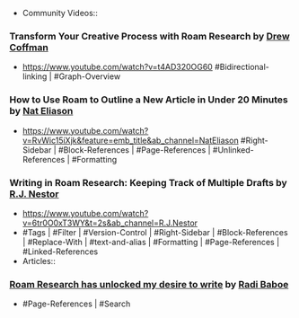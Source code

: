 - Community Videos::
### Transform Your Creative Process with Roam Research by [Drew Coffman](<./Drew Coffman.md>)
- <https://www.youtube.com/watch?v=t4AD320OG60>
#Bidirectional-linking | #Graph-Overview
### How to Use Roam to Outline a New Article in Under 20 Minutes by [Nat Eliason](<./Nat Eliason.md>)
- <https://www.youtube.com/watch?v=RvWic15iXjk&feature=emb_title&ab_channel=NatEliason>
#Right-Sidebar | #Block-References | #Page-References | #Unlinked-References | #Formatting
### Writing in Roam Research: Keeping Track of Multiple Drafts by [R.J. Nestor](<./R.J. Nestor.md>)
- <https://www.youtube.com/watch?v=6tr0O0xT3WY&t=2s&ab_channel=R.J.Nestor>
- #Tags | #Filter | #Version-Control | #Right-Sidebar | #Block-References | #Replace-With | #text-and-alias | #Formatting |  #Page-References | #Linked-References
- Articles::
### [Roam Research has unlocked my desire to write](https://radi.blog/roam-research-has-unlocked-my-desire-to-write/) by [Radi Baboe](<./Radi Baboe.md>)
- #Page-References | #Search